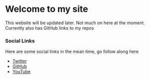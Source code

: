 # Welcome to my site
This website will be updated later. Not much on here at the moment. Currently also has GitHub links to my repos

### Social Links
Here are some social links in the mean time, go follow along here
 - [Twitter](http://twitter.com/MaxJW_)
 - [GitHub](http://github.com/MaxJW)
 - [YouTube](http://youtube.com/channel/UCGVpGUjZe0M0pmMNwVgKhsg)

